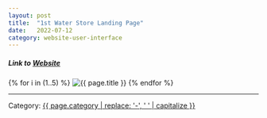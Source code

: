 ```yaml
---
layout: post
title:  "1st Water Store Landing Page"
date:   2022-07-12
category: website-user-interface
---
```


<h5 class='text-center p-4'>Link to <a class="link-secondary" href="https://waterstore.site" target="_blank">Website</a></h5>

{% for i in (1..5) %}
  <img class="img-fluid mx-auto d-block" src="{{ site.imageurl }}{{ page.title | replace: ' ', '-' | downcase }}/{{ i }}.jpg" alt="{{ page.title }}" >
{% endfor %}
<hr>
<p>Category: <a href="/category/{{ page.category }}">{{ page.category | replace: '-', ' ' | capitalize }}</a></p>